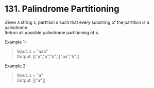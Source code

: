 # 131. Palindrome Partitioning

Given a string s, partition s such that every substring of the partition is a palindrome. \
Return all possible palindrome partitioning of s.

Example 1:

>Input: s = "aab"\
Output: [["a","a","b"],["aa","b"]]

Example 2:

>Input: s = "a"\
Output: [["a"]]
